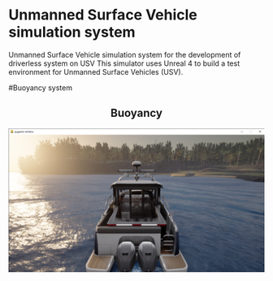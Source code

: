 # Unmanned Surface Vehicle simulation system
 Unmanned Surface Vehicle simulation system for the development of driverless system on USV
 This simulator uses Unreal 4 to build a test environment for Unmanned Surface Vehicles (USV). 

#Buoyancy system
## <div align="center">Buoyancy</div>

<p align="left"><img width="800" src="./Buoyancy_system.png"></p>